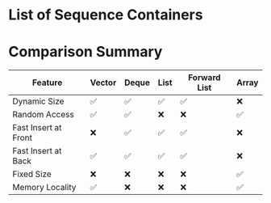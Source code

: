# List of Sequence Containers

# Comparison Summary

|Feature             |Vector            |Deque             |List              |Forward List      |Array             |
|--------------------|------------------|------------------|------------------|------------------|------------------|
|Dynamic Size        |:white_check_mark:|:white_check_mark:|:white_check_mark:|:white_check_mark:|:x:               |
|Random Access       |:white_check_mark:|:white_check_mark:|:x:               |:x:               |:white_check_mark:|
|Fast Insert at Front|:x:               |:white_check_mark:|:white_check_mark:|:white_check_mark:|:x:               |
|Fast Insert at Back |:white_check_mark:|:white_check_mark:|:white_check_mark:|:white_check_mark:|:x:               |
|Fixed Size          |:x:               |:x:               |:x:               |:x:               |:white_check_mark:|
|Memory Locality     |:white_check_mark:|:x:               |:x:               |:x:               |:white_check_mark:|